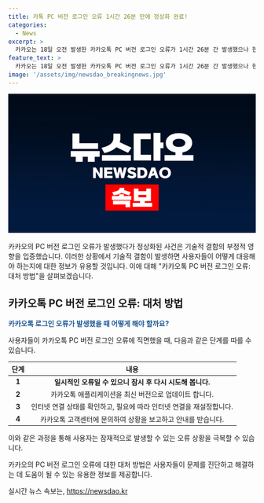 ```yaml
---
title: 카톡 PC 버전 로그인 오류 1시간 26분 만에 정상화 완료!
categories:
  - News
excerpt: >
  카카오는 18일 오전 발생한 카카오톡 PC 버전 로그인 오류가 1시간 26분 간 발생했으나 현재는 정상화됐다고 공지했다. 오류로 카카오톡의 일부 기능이 정상 동작하지 않았으며, 카카오톡 PC버전 로그인 및 일부 카카오계정 로그인도 실패했다. 카카오는 이에 대해 사과의 말씀을 전하고 유사 문제가 발생할 경우 재문의를 요청했다.
feature_text: >
  카카오는 18일 오전 발생한 카카오톡 PC 버전 로그인 오류가 1시간 26분 간 발생했으나 현재는 정상화됐다고 공지했다. 오류로 카카오톡의 일부 기능이 정상 동작하지 않았으며, 카카오톡 PC버전 로그인 및 일부 카카오계정 로그인도 실패했다. 카카오는 이에 대해 사과의 말씀을 전하고 유사 문제가 발생할 경우 재문의를 요청했다.
image: '/assets/img/newsdao_breakingnews.jpg'
---
```


<p><img src="/assets/img/newsdao_breakingnews.jpg" alt="implanttips 속보" /></p>

<p>카카오의 PC 버전 로그인 오류가 발생했다가 정상화된 사건은 기술적 결함의 부정적 영향을 입증했습니다. 이러한 상황에서 기술적 결함이 발생하면 사용자들이 어떻게 대응해야 하는지에 대한 정보가 유용할 것입니다. 이에 대해 "카카오톡 PC 버전 로그인 오류: 대처 방법"을 살펴보겠습니다.</p>

<h2 data-ke-size="size26">카카오톡 PC 버전 로그인 오류: 대처 방법</h2>

<p data-ke-size="size16"><b><span style="color: #1a5490;">카카오톡 로그인 오류가 발생했을 때 어떻게 해야 할까요?</span></b></p>

<p>사용자들이 카카오톡 PC 버전 로그인 오류에 직면했을 때, 다음과 같은 단계를 따를 수 있습니다.</p>

<table>
    <thead>
        <tr>
            <th style="text-align: center;">단계</th>
            <th style="text-align: center;">내용</th>
        </tr>
    </thead>
    <tbody>
        <tr>
            <td style="text-align: center; height: 17px;"><b>1</b></td>
            <td style="text-align: center; height: 17px;"><b>일시적인 오류일 수 있으니 잠시 후 다시 시도해 봅니다.</b></td>
        </tr>
        <tr>
            <td style="text-align: center;"><b>2</b></td>
            <td style="text-align: center;">카카오톡 애플리케이션을 최신 버전으로 업데이트 합니다.</td>
        </tr>
        <tr>
            <td style="text-align: center;"><b>3</b></td>
            <td style="text-align: center;">인터넷 연결 상태를 확인하고, 필요에 따라 인터넷 연결을 재설정합니다.</td>
        </tr>
        <tr>
            <td style="text-align: center;"><b>4</b></td>
            <td style="text-align: center;">카카오톡 고객센터에 문의하여 상황을 보고하고 안내를 받습니다.</td>
        </tr>
    </tbody>
</table>

<p>이와 같은 과정을 통해 사용자는 잠재적으로 발생할 수 있는 오류 상황을 극복할 수 있습니다.</p>

<p>카카오의 PC 버전 로그인 오류에 대한 대처 방법은 사용자들이 문제를 진단하고 해결하는 데 도움이 될 수 있는 유용한 정보를 제공합니다.</p>
실시간 뉴스 속보는, <a href="https://newsdao.kr" rel="dofollow">https://newsdao.kr</a>


